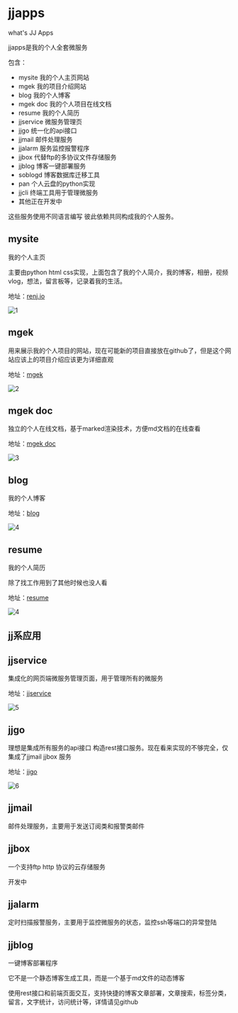 # jjapps
what's JJ Apps

jjapps是我的个人全套微服务

包含：

- mysite 我的个人主页网站
- mgek 我的项目介绍网站
- blog 我的个人博客
- mgek doc 我的个人项目在线文档
- resume 我的个人简历
- jjservice 微服务管理页
- jjgo 统一化的api接口
- jjmail 邮件处理服务
- jjalarm 服务监控报警程序
- jjbox 代替ftp的多协议文件存储服务
- jjblog 博客一键部署服务
- soblogd 博客数据库迁移工具
- pan 个人云盘的python实现
- jjcli 终端工具用于管理微服务
- 其他正在开发中

这些服务使用不同语言编写 彼此依赖共同构成我的个人服务。

## mysite

我的个人主页

主要由python html css实现，上面包含了我的个人简介，我的博客，相册，视频vlog，想法，留言板等，记录着我的生活。

地址：[renj.io](http://renj.io)

![1](imgs/1.png)

## mgek

用来展示我的个人项目的网站，现在可能新的项目直接放在github了，但是这个网站应该上的项目介绍应该更为详细直观

地址：[mgek](http://mgek.cc)

![2](imgs/2.png)

## mgek doc

独立的个人在线文档，基于marked渲染技术，方便md文档的在线查看

地址：[mgek doc](http://doc.mgek.cc)

![3](imgs/3.png)

## blog

我的个人博客

地址：[blog](https://blog.renj.io)

![4](imgs/4.png)

## resume

我的个人简历

除了找工作用到了其他时候也没人看

地址：[resume](http://me.renj.io)

![4](imgs/5.png)

## jj系应用

## jjservice

集成化的网页端微服务管理页面，用于管理所有的微服务

地址：[jjservice](http://app.renj.io)

![5](imgs/6.png)

## jjgo

理想是集成所有服务的api接口 构造rest接口服务。现在看来实现的不够完全，仅集成了jjmail jjbox 服务

地址：[jjgo](http://api.renj.io)

![6](imgs/7.png)

## jjmail

邮件处理服务，主要用于发送订阅类和报警类邮件

## jjbox

一个支持ftp http 协议的云存储服务

开发中

## jjalarm

定时扫描报警服务，主要用于监控微服务的状态，监控ssh等端口的异常登陆

## jjblog

一键博客部署程序

它不是一个静态博客生成工具，而是一个基于md文件的动态博客

使用rest接口和前端页面交互，支持快捷的博客文章部署，文章搜索，标签分类，留言，文字统计，访问统计等，详情请见github